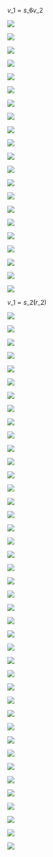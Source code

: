 $v\_{1}=s\_{6}v\_{2}$

![](https://www.nta.go.jp/tmp/fc773582-6a3b-4a5e-a160-b15f52bd5a91/images/6519e0f16343e6117a5c6a8bfbc05a142a655012b04851d06406a106edce9eb4.jpg)

![](https://www.nta.go.jp/tmp/fc773582-6a3b-4a5e-a160-b15f52bd5a91/images/b3396e492b1ea7b381ba52ff4f666563412afda24391b45fc4c90f746147dee2.jpg)

![](https://www.nta.go.jp/tmp/fc773582-6a3b-4a5e-a160-b15f52bd5a91/images/683c4244f679f1712c04f5b76d4138a650a8800f1bb34a619cca8ab7e2a6e2b2.jpg)

![](https://www.nta.go.jp/tmp/fc773582-6a3b-4a5e-a160-b15f52bd5a91/images/785cbe0638648b2888d76056962c47b4fba3c28ddf05154d5928114f12dd5803.jpg)

![](https://www.nta.go.jp/tmp/fc773582-6a3b-4a5e-a160-b15f52bd5a91/images/106319d3843b61484e864d60ac6341859a386d92f675f23eae3de193e2388778.jpg)

![](https://www.nta.go.jp/tmp/fc773582-6a3b-4a5e-a160-b15f52bd5a91/images/98fd4400f13b3723d8abc24766945b11dd954057b4d4c4a9ac4895c1da34d5e1.jpg)

![](https://www.nta.go.jp/tmp/fc773582-6a3b-4a5e-a160-b15f52bd5a91/images/906bf8ba90982a8b7fa5aa774490f1046ef30edbcf783500f35f47f4c34aed51.jpg)

![](https://www.nta.go.jp/tmp/fc773582-6a3b-4a5e-a160-b15f52bd5a91/images/d727d53727695e32da01829162369931498536998dcf87af97e439707edb55ee.jpg)

![](https://www.nta.go.jp/tmp/fc773582-6a3b-4a5e-a160-b15f52bd5a91/images/0a091a63d8122ac728fa57c98cd115903fa9a2e96151a31f277b838029762f01.jpg)

![](https://www.nta.go.jp/tmp/fc773582-6a3b-4a5e-a160-b15f52bd5a91/images/f6fa6a2af7113b2430b10984e77de782d8a330826536dcf0b2f53be4fdd49e96.jpg)

![](https://www.nta.go.jp/tmp/fc773582-6a3b-4a5e-a160-b15f52bd5a91/images/f47bc49f2668d4ad1ebd9e4f8703baaeab311bf009f4fa6e5db32d0cf2736bea.jpg)

![](https://www.nta.go.jp/tmp/fc773582-6a3b-4a5e-a160-b15f52bd5a91/images/f94ac101d2ef6f9f5249a4937cacdca61abc412ccb1a8201c84c2537f7c0d8c6.jpg)

![](https://www.nta.go.jp/tmp/fc773582-6a3b-4a5e-a160-b15f52bd5a91/images/7e7211ca5d09632160467ffc73bbd427f7086d66f6366755c99ec257531950a7.jpg)

![](https://www.nta.go.jp/tmp/fc773582-6a3b-4a5e-a160-b15f52bd5a91/images/0f2bb30975a31308810aeaeb703f9278eec2372229b09892e70d42ca76679007.jpg)

![](https://www.nta.go.jp/tmp/fc773582-6a3b-4a5e-a160-b15f52bd5a91/images/e9add498b8a67d8674027ff950fa05c2ecccba410961274afb2c6a6beb55b67c.jpg)

![](https://www.nta.go.jp/tmp/fc773582-6a3b-4a5e-a160-b15f52bd5a91/images/8e8b25f4b84b4c9c59f683687e502add87195363049449f0d3be916fd9c5e81d.jpg)

![](https://www.nta.go.jp/tmp/fc773582-6a3b-4a5e-a160-b15f52bd5a91/images/7520c9e7b9e2997fe1312dd66d646ea21ee897b04e2d7990ae705f58d7f0eea6.jpg)

![](https://www.nta.go.jp/tmp/fc773582-6a3b-4a5e-a160-b15f52bd5a91/images/f48b1055f39a7c9b753f5481fae24b0800e73dd3b9d4022f02d3c7e52bd48a8d.jpg)

![](https://www.nta.go.jp/tmp/fc773582-6a3b-4a5e-a160-b15f52bd5a91/images/5a4d32e07951f52b735ea241b1063617bc305df23bf3fa59d7d1e922c6ed1aca.jpg)

![](https://www.nta.go.jp/tmp/fc773582-6a3b-4a5e-a160-b15f52bd5a91/images/d9a60493e6f930f2ff11bdc82f38ca5365bb92e2079dd694af7de8d0b2a85475.jpg)

![](https://www.nta.go.jp/tmp/fc773582-6a3b-4a5e-a160-b15f52bd5a91/images/efd8a70424d470bc29df04e14d9d53bf49ad4e65a972601b4b8583476f34a3ae.jpg)

$v\_{1}=s\_{2}(r\_{2})$

![](https://www.nta.go.jp/tmp/fc773582-6a3b-4a5e-a160-b15f52bd5a91/images/02c9cb280f3c30327394a0cbf18b36fa551296dc2a473dfacae9ddcc0fd6bd38.jpg)

![](https://www.nta.go.jp/tmp/fc773582-6a3b-4a5e-a160-b15f52bd5a91/images/bb823177d2a9b4fa035df5eeefaca14ff4884de92145e29ce255c4717622e3b1.jpg)

![](https://www.nta.go.jp/tmp/fc773582-6a3b-4a5e-a160-b15f52bd5a91/images/32515e4c13a26917c711274097de6ce22258331cf2e00adb24e873a2388003b7.jpg)

![](https://www.nta.go.jp/tmp/fc773582-6a3b-4a5e-a160-b15f52bd5a91/images/9b40a948deef68b1be9b3c5174909effd69ee16b6629df3cc2abe62bc33f3710.jpg)

![](https://www.nta.go.jp/tmp/fc773582-6a3b-4a5e-a160-b15f52bd5a91/images/f9c20bc9ac2aeb58de1b7ca49f6e4992fbc96b89d26b31a3bf40658f33f336bb.jpg)

![](https://www.nta.go.jp/tmp/fc773582-6a3b-4a5e-a160-b15f52bd5a91/images/0d666fff2bedc26a09e1a6a2a427350e1942c9e75d2259ba7deb50fd3ee1ba8f.jpg)

![](https://www.nta.go.jp/tmp/fc773582-6a3b-4a5e-a160-b15f52bd5a91/images/4d967367a14b53be5b04ea05512b96eca312546234c1f13a49b97875f9852bad.jpg)

![](https://www.nta.go.jp/tmp/fc773582-6a3b-4a5e-a160-b15f52bd5a91/images/e81726143679d077a44364f3c8cbd23a3da2747ce108dcd5a640d61d0bad16c2.jpg)

![](https://www.nta.go.jp/tmp/fc773582-6a3b-4a5e-a160-b15f52bd5a91/images/b12886221e0c1cea89e76c54dff68c708ee909fb0cb8ae3d44e2e935cd8a928f.jpg)

![](https://www.nta.go.jp/tmp/fc773582-6a3b-4a5e-a160-b15f52bd5a91/images/59b058ce19feb96f95094cc63d784bf8f9a9e5efd129a37d69cc4c3e28d4040a.jpg)

![](https://www.nta.go.jp/tmp/fc773582-6a3b-4a5e-a160-b15f52bd5a91/images/51877f0fddfd179a78bb8dc2fa3e0df6ee0d42a16acb8173a738881b6921c199.jpg)

![](https://www.nta.go.jp/tmp/fc773582-6a3b-4a5e-a160-b15f52bd5a91/images/c96eddd022f9728efecc99820261b1727ca541d6d87fde4856d465b7a18f1327.jpg)

![](https://www.nta.go.jp/tmp/fc773582-6a3b-4a5e-a160-b15f52bd5a91/images/1ba09450f27758d8788da7dfaee2a3ee335c590329921630a5d40a6310e54b2d.jpg)

![](https://www.nta.go.jp/tmp/fc773582-6a3b-4a5e-a160-b15f52bd5a91/images/5e9f114884f8952bb0dea729be1187dbc1c2d635edc309e6c67a371499747971.jpg)

![](https://www.nta.go.jp/tmp/fc773582-6a3b-4a5e-a160-b15f52bd5a91/images/f6d21f037a45160a76235b28386fc66efa818294459b9c72609c9a1ab486fed3.jpg)

![](https://www.nta.go.jp/tmp/fc773582-6a3b-4a5e-a160-b15f52bd5a91/images/5a7a256b6efa341c8e2a823a01cfcb7a4de5b299e54795cb1c783ac14bd98e3c.jpg)

![](https://www.nta.go.jp/tmp/fc773582-6a3b-4a5e-a160-b15f52bd5a91/images/fbe542201e254dc4dd43561e2dc9bcfd66714861bf6535c5e6fb58f9ce394c2f.jpg)

![](https://www.nta.go.jp/tmp/fc773582-6a3b-4a5e-a160-b15f52bd5a91/images/62ee15928e3a9a538e98e88ae90cc18c3c71056fe854330171c0435ba08c87f5.jpg)

![](https://www.nta.go.jp/tmp/fc773582-6a3b-4a5e-a160-b15f52bd5a91/images/7e90d1bdf6fa855dbbb121b179dcf3a6ee7e77957d87a2a55a39fd71d6b2afc8.jpg)

![](https://www.nta.go.jp/tmp/fc773582-6a3b-4a5e-a160-b15f52bd5a91/images/6f1e36bf5372bc5dc8dfbf02ee0a22f9e0025cd6b957b0b548d3dea9b7ca935b.jpg)

![](https://www.nta.go.jp/tmp/fc773582-6a3b-4a5e-a160-b15f52bd5a91/images/65d9f39e0837efb8965b7fb49394b3f98697d2a6cb0c7d829899b1dc78336bfa.jpg)

![](https://www.nta.go.jp/tmp/fc773582-6a3b-4a5e-a160-b15f52bd5a91/images/322475a3185537fd96508308b219d48d0d69e69c91048b114b2c865d3faf3e80.jpg)

![](https://www.nta.go.jp/tmp/fc773582-6a3b-4a5e-a160-b15f52bd5a91/images/515bbaf3eaa186e7227ad5667270ece8bc420840cb6e0cc0fe4ee49e2d3b9e52.jpg)

![](https://www.nta.go.jp/tmp/fc773582-6a3b-4a5e-a160-b15f52bd5a91/images/9c2b73fdf2b28faf33c05da8afe38659585d9bb137fbf6fe04b3e2a95636d2dc.jpg)

![](https://www.nta.go.jp/tmp/fc773582-6a3b-4a5e-a160-b15f52bd5a91/images/eb0a8319191cb57bddd556306a0e6da4dd899732112695b29047376cbb22d681.jpg)

![](https://www.nta.go.jp/tmp/fc773582-6a3b-4a5e-a160-b15f52bd5a91/images/ba7598ace2456e1f4f8657cdbc3cb187b70ad863b0bfc7dc1fb13dcc783ef1e1.jpg)

![](https://www.nta.go.jp/tmp/fc773582-6a3b-4a5e-a160-b15f52bd5a91/images/0a1fd2c10c73784b74d410190a718b1d6e20c4a14524bafc96f3d7401e46d077.jpg)

![](https://www.nta.go.jp/tmp/fc773582-6a3b-4a5e-a160-b15f52bd5a91/images/2b2c43d855baf82d21dbe554206e30728aa016f7d801f01c2a5d86b01b2272bd.jpg)

![](https://www.nta.go.jp/tmp/fc773582-6a3b-4a5e-a160-b15f52bd5a91/images/da620d54f681941522e3df0b4079e1a70ee6fccb544b7629cdcf37ae515380f6.jpg)

![](https://www.nta.go.jp/tmp/fc773582-6a3b-4a5e-a160-b15f52bd5a91/images/77060e8d949fb99ab880a374c89fbeafb1aaf8d8bafb0b754ce6a86125b593ce.jpg)

![](https://www.nta.go.jp/tmp/fc773582-6a3b-4a5e-a160-b15f52bd5a91/images/6d7b68112aadc7dddd34c102d44e317aabe88624d526507b6cc47770cc4ef202.jpg)

![](https://www.nta.go.jp/tmp/fc773582-6a3b-4a5e-a160-b15f52bd5a91/images/086f7dc78c241f1141e81f881167bb2328d31b1a24bedcf9b5df4bc5689cbb92.jpg)

![](https://www.nta.go.jp/tmp/fc773582-6a3b-4a5e-a160-b15f52bd5a91/images/e7769e10368448827f6a196b48b50042d63ea9224f98f4e5b3f8e3f7f4d6169b.jpg)

![](https://www.nta.go.jp/tmp/fc773582-6a3b-4a5e-a160-b15f52bd5a91/images/fd3d42b5dff50f99a3081ba06dca82c46c7e61b3168f12fc19bb0b83b922da13.jpg)

![](https://www.nta.go.jp/tmp/fc773582-6a3b-4a5e-a160-b15f52bd5a91/images/3b3e98aff2c161ddf1ee35253b3c5e2b47416381c3966a37ac2f1ae47210d07e.jpg)

![](https://www.nta.go.jp/tmp/fc773582-6a3b-4a5e-a160-b15f52bd5a91/images/03d93cee4cdffad0c0e88ecad8b654a4b5a5a154f6070cd25d1cc63dffcde924.jpg)

![](https://www.nta.go.jp/tmp/fc773582-6a3b-4a5e-a160-b15f52bd5a91/images/939335d75c3987af59890f87a82c902c93202e86c60e4078542425da32edc6d8.jpg)

![](https://www.nta.go.jp/tmp/fc773582-6a3b-4a5e-a160-b15f52bd5a91/images/a5f6cd6fb88a431823604f2757d318015d70c421dbb8c18bddf0ed84da8bf4a9.jpg)

![](https://www.nta.go.jp/tmp/fc773582-6a3b-4a5e-a160-b15f52bd5a91/images/eda4054e36b1565abfa81ddcdcb32e9c08c2f4497f768b428f29eebafdcac012.jpg)

![](https://www.nta.go.jp/tmp/fc773582-6a3b-4a5e-a160-b15f52bd5a91/images/489452c0e72d53088c7d00ae4678a58dcf2d89491ca8ed5c4f2bfcf723179a6d.jpg)

![](https://www.nta.go.jp/tmp/fc773582-6a3b-4a5e-a160-b15f52bd5a91/images/9924270c75a9ed20576b2df202fe8095f6d924e9784763254a8d9d5fadb1d17e.jpg)